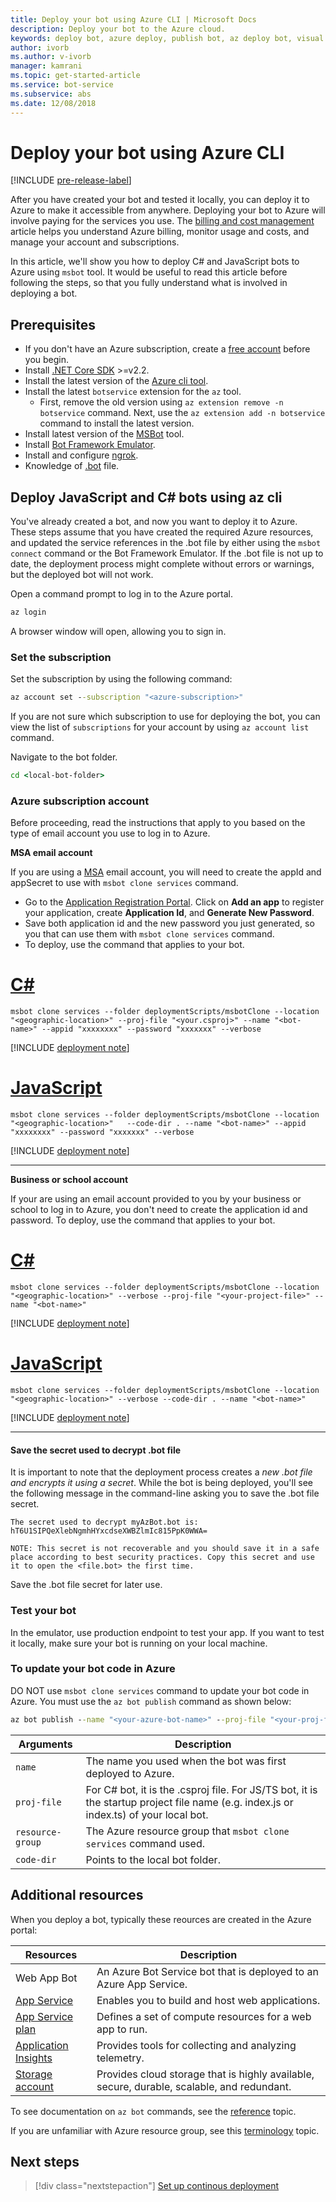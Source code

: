 ```yaml
---
title: Deploy your bot using Azure CLI | Microsoft Docs
description: Deploy your bot to the Azure cloud.
keywords: deploy bot, azure deploy, publish bot, az deploy bot, visual studio deploy bot, msbot publish, msbot clone
author: ivorb
ms.author: v-ivorb
manager: kamrani
ms.topic: get-started-article
ms.service: bot-service
ms.subservice: abs
ms.date: 12/08/2018
---
```


# Deploy your bot using Azure CLI

[!INCLUDE [pre-release-label](./includes/pre-release-label.md)]

After you have created your bot and tested it locally, you can deploy it to Azure to make it accessible from anywhere. Deploying your bot to Azure will involve paying for the services you use. The [billing and cost management](https://docs.microsoft.com/en-us/azure/billing/) article helps you understand Azure billing, monitor usage and costs, and manage your account and subscriptions.

In this article, we'll show you how to deploy C# and JavaScript bots to Azure using `msbot` tool. It would be useful to read this article before following the steps, so that you fully understand what is involved in deploying a bot.


## Prerequisites
- If you don't have an Azure subscription, create a [free account](https://azure.microsoft.com/free/) before you begin.
- Install [.NET Core SDK](https://dotnet.microsoft.com/download) >=v2.2. 
- Install the latest version of the [Azure cli tool](https://docs.microsoft.com/en-us/cli/azure/install-azure-cli?view=azure-cli-latest).
- Install the latest `botservice` extension for the `az` tool. 
  - First, remove the old version using `az extension remove -n botservice` command. Next, use the `az extension add -n botservice` command to install the latest version.
- Install latest version of the [MSBot](https://github.com/Microsoft/botbuilder-tools/tree/master/packages/MSBot) tool.
- Install [Bot Framework Emulator](https://aka.ms/Emulator-wiki-getting-started).
- Install and configure [ngrok](https://github.com/Microsoft/BotFramework-Emulator/wiki/Tunneling-%28ngrok%29).
- Knowledge of [.bot](v4sdk/bot-file-basics.md) file.

## Deploy JavaScript and C# bots using az cli
You've already created a bot, and now you want to deploy it to Azure. These steps assume that you have created the required Azure resources, and updated the service references in the .bot file by either using the `msbot connect` command or the Bot Framework Emulator. If the .bot file is not up to date, the deployment process might complete without errors or warnings, but the deployed bot will not work.

Open a command prompt to log in to the Azure portal.

```cmd
az login
```
A browser window will open, allowing you to sign in. 

### Set the subscription 
Set the subscription by using the following command:

```cmd
az account set --subscription "<azure-subscription>"
``` 

If you are not sure which subscription to use for deploying the bot, you can view the list of `subscriptions` for your account by using `az account list` command.

Navigate to the bot folder. 
```cmd 
cd <local-bot-folder>
```

### Azure subscription account
Before proceeding, read the instructions that apply to you based on the type of email account you use to log in to Azure.

**MSA email account**

If you are using a [MSA](https://en.wikipedia.org/wiki/Microsoft_account) email account, you will need to create the appId and appSecret to use with `msbot clone services` command. 

- Go to the [Application Registration Portal](https://apps.dev.microsoft.com/). Click on **Add an app** to register your application, create **Application Id**, and **Generate New Password**. 
- Save both application id and the new password you just generated, so you that can use them with `msbot clone services` command. 
- To deploy, use the command that applies to your bot.

# [C#](#tab/csharp)


`msbot clone services --folder deploymentScripts/msbotClone --location "<geographic-location>" --proj-file "<your.csproj>" --name "<bot-name>" --appid "xxxxxxxx" --password "xxxxxxx" --verbose`

[!INCLUDE [deployment note](./includes/deployment-note-cli.md)]

# [JavaScript](#tab/js)

`msbot clone services --folder deploymentScripts/msbotClone --location "<geographic-location>"   --code-dir . --name "<bot-name>" --appid "xxxxxxxx" --password "xxxxxxx" --verbose`


[!INCLUDE [deployment note](./includes/deployment-note-cli.md)]

---

**Business or school account**

If your are using an email account provided to you by your business or school to log in to Azure, you don't need to create the application id and password. To deploy, use the command that applies to your bot.

# [C#](#tab/csharp)

`msbot clone services --folder deploymentScripts/msbotClone --location "<geographic-location>" --verbose --proj-file "<your-project-file>" --name "<bot-name>"`

[!INCLUDE [deployment note](./includes/deployment-note-cli.md)]

# [JavaScript](#tab/js)

`msbot clone services --folder deploymentScripts/msbotClone --location "<geographic-location>" --verbose --code-dir . --name "<bot-name>"`


[!INCLUDE [deployment note](./includes/deployment-note-cli.md)]

---

#### Save the secret used to decrypt .bot file
It is important to note that the deployment process creates a _new .bot file and encrypts it using a secret_. While the bot is being deployed, you'll see the following message in the command-line asking you to save the .bot file secret. 

`The secret used to decrypt myAzBot.bot is:`
`hT6U1SIPQeXlebNgmhHYxcdseXWBZlmIc815PpK0WWA=`

`NOTE: This secret is not recoverable and you should save it in a safe place according to best security practices.
      Copy this secret and use it to open the <file.bot> the first time.`
      
Save the .bot file secret for later use.

### Test your bot
In the emulator, use production endpoint to test your app. If you want to test it locally, make sure your bot is running on your local machine. 

### To update your bot code in Azure
DO NOT use `msbot clone services` command to update your bot code in Azure. You must use the `az bot publish` command as shown below:

```cmd
az bot publish --name "<your-azure-bot-name>" --proj-file "<your-proj-file>" --resource-group "<azure-resource-group>" --code-dir "<folder>" --verbose --version v4
```

| Arguments        | Description |
|----------------  |-------------|
| `name`      | The name you used when the bot was first deployed to Azure.|
| `proj-file` | For C# bot, it is the .csproj file. For JS/TS bot, it is the startup project file name (e.g. index.js or index.ts) of your local bot.|
| `resource-group` | The Azure resource group that `msbot clone services` command used.|
| `code-dir`  | Points to the local bot folder.|



## Additional resources

When you deploy a bot, typically these reources are created in the Azure portal:

| Resources      | Description |
|----------------|-------------|
| Web App Bot | An Azure Bot Service bot that is deployed to an Azure App Service.|
| [App Service](https://docs.microsoft.com/en-us/azure/app-service/)| Enables you to build and host web applications.|
| [App Service plan](https://docs.microsoft.com/en-us/azure/app-service/azure-web-sites-web-hosting-plans-in-depth-overview)| Defines a set of compute resources for a web app to run.|
| [Application Insights](https://docs.microsoft.com/en-us/azure/application-insights/app-insights-overview)| Provides tools for collecting and analyzing telemetry.|
| [Storage account](https://docs.microsoft.com/en-us/azure/storage/common/storage-introduction)| Provides cloud storage that is highly available, secure, durable, scalable, and redundant.|

To see documentation on `az bot` commands, see the [reference](https://docs.microsoft.com/en-us/cli/azure/bot?view=azure-cli-latest) topic.

If you are unfamiliar with Azure resource group, see this [terminology](https://docs.microsoft.com/en-us/azure/azure-resource-manager/resource-group-overview#terminology) topic.

## Next steps
> [!div class="nextstepaction"]
> [Set up continous deployment](bot-service-build-continuous-deployment.md)

